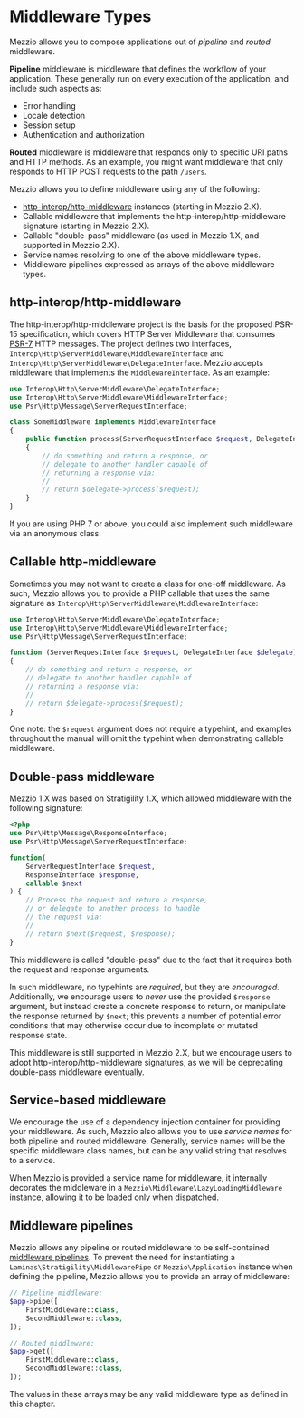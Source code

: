# Middleware Types

Mezzio allows you to compose applications out of _pipeline_ and _routed_
middleware.

**Pipeline** middleware is middleware that defines the workflow of your
application. These generally run on every execution of the application, and
include such aspects as:

- Error handling
- Locale detection
- Session setup
- Authentication and authorization

**Routed** middleware is middleware that responds only to specific URI paths and
HTTP methods. As an example, you might want middleware that only responds to
HTTP POST requests to the path `/users`.

Mezzio allows you to define middleware using any of the following:

- [http-interop/http-middleware](https://github.com/http-interop/http-middleware/tree/0.4.1)
  instances (starting in Mezzio 2.X).
- Callable middleware that implements the http-interop/http-middleware signature
  (starting in Mezzio 2.X).
- Callable "double-pass" middleware (as used in Mezzio 1.X, and supported in
  Mezzio 2.X).
- Service names resolving to one of the above middleware types.
- Middleware pipelines expressed as arrays of the above middleware types.

## http-interop/http-middleware

The http-interop/http-middleware project is the basis for the proposed PSR-15
specification, which covers HTTP Server Middleware that consumes
[PSR-7](http://www.php-fig.org/psr/psr-7/) HTTP messages. The project defines two
interfaces, `Interop\Http\ServerMiddleware\MiddlewareInterface` and 
`Interop\Http\ServerMiddleware\DelegateInterface`. Mezzio accepts middleware
that implements the `MiddlewareInterface`. As an example:

```php
use Interop\Http\ServerMiddleware\DelegateInterface;
use Interop\Http\ServerMiddleware\MiddlewareInterface;
use Psr\Http\Message\ServerRequestInterface;

class SomeMiddleware implements MiddlewareInterface
{
    public function process(ServerRequestInterface $request, DelegateInterface $delegate)
    {
        // do something and return a response, or
        // delegate to another handler capable of
        // returning a response via:
        //
        // return $delegate->process($request);
    }
}
```

If you are using PHP 7 or above, you could also implement such middleware via an
anonymous class.

## Callable http-middleware

Sometimes you may not want to create a class for one-off middleware. As such,
Mezzio allows you to provide a PHP callable that uses the same signature as
`Interop\Http\ServerMiddleware\MiddlewareInterface`:

```php
use Interop\Http\ServerMiddleware\DelegateInterface;
use Interop\Http\ServerMiddleware\MiddlewareInterface;
use Psr\Http\Message\ServerRequestInterface;

function (ServerRequestInterface $request, DelegateInterface $delegate)
{
    // do something and return a response, or
    // delegate to another handler capable of
    // returning a response via:
    //
    // return $delegate->process($request);
}
```

One note: the `$request` argument does not require a typehint, and examples
throughout the manual will omit the typehint when demonstrating callable
middleware.

## Double-pass middleware

Mezzio 1.X was based on Stratigility 1.X, which allowed middleware with the
following signature:

```php
<?php
use Psr\Http\Message\ResponseInterface;
use Psr\Http\Message\ServerRequestInterface;

function(
    ServerRequestInterface $request,
    ResponseInterface $response,
    callable $next
) {
    // Process the request and return a response,
    // or delegate to another process to handle
    // the request via:
    //
    // return $next($request, $response);
}
```

This middleware is called "double-pass" due to the fact that it requires both
the request and response arguments.

In such middleware, no typehints are _required_, but they are _encouraged_.
Additionally, we encourage users to _never_ use the provided `$response`
argument, but instead create a concrete response to return, or manipulate the
response returned by `$next`; this prevents a number of potential error
conditions that may otherwise occur due to incomplete or mutated response state.

This middleware is still supported in Mezzio 2.X, but we encourage users to
adopt http-interop/http-middleware signatures, as we will be deprecating
double-pass middleware eventually.

## Service-based middleware

We encourage the use of a dependency injection container for providing your
middleware. As such, Mezzio also allows you to use _service names_ for both
pipeline and routed middleware. Generally, service names will be the specific
middleware class names, but can be any valid string that resolves to a service.

When Mezzio is provided a service name for middleware, it internally
decorates the middleware in a `Mezzio\Middleware\LazyLoadingMiddleware`
instance, allowing it to be loaded only when dispatched.

## Middleware pipelines

Mezzio allows any pipeline or routed middleware to be self-contained
[middleware pipelines](https://docs.laminas.dev/laminas-stratigility/api/#middleware).
To prevent the need for instantiating a `Laminas\Stratigility\MiddlewarePipe` or
`Mezzio\Application` instance when defining the pipeline, Mezzio
allows you to provide an array of middleware:

```php
// Pipeline middleware:
$app->pipe([
    FirstMiddleware::class,
    SecondMiddleware::class,
]);

// Routed middleware:
$app->get([
    FirstMiddleware::class,
    SecondMiddleware::class,
]);
```

The values in these arrays may be any valid middleware type as defined in this
chapter.

